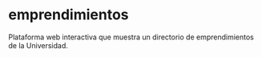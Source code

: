 # emprendimientos
Plataforma web interactiva que muestra un directorio de emprendimientos de la Universidad. 
